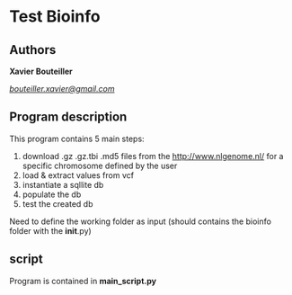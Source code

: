 # Test Bioinfo

## Authors

**Xavier Bouteiller**

*bouteiller.xavier@gmail.com* 

## Program description
This program contains 5 main steps:
1. download .gz .gz.tbi .md5 files from the http://www.nlgenome.nl/ for a specific chromosome defined by the user    
2. load & extract values from vcf
3. instantiate a sqllite db
4. populate the db
5. test the created db

Need to define the working folder as input (should contains the bioinfo folder with the __init__.py)

## script
Program is contained in **main_script.py**
